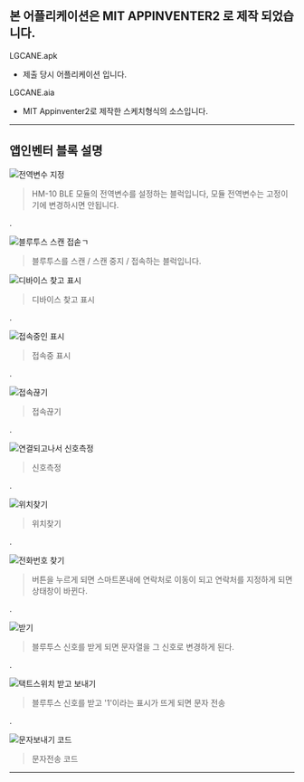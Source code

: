 ## 본 어플리케이션은 MIT APPINVENTER2 로 제작 되었습니다.

LGCANE.apk
- 제출 당시 어플리케이션 입니다.

LGCANE.aia
- MIT Appinventer2로 제작한 스케치형식의 소스입니다.

---
## 앱인벤터 블록 설명 

![전역변수 지정](https://user-images.githubusercontent.com/52505364/71061571-a768aa00-21ab-11ea-821d-19938111455f.PNG)
>HM-10 BLE 모듈의 전역변수를 설정하는 블럭입니다, 모듈 전역변수는 고정이기에 변경하시면 안됩니다.

.

![블루투스 스캔 접솓ㄱ](https://user-images.githubusercontent.com/52505364/71061568-a768aa00-21ab-11ea-9e29-67d4f8d8855b.PNG)
>블루투스를 스캔 / 스캔 중지 / 접속하는 블럭입니다.


![디바이스 찾고 표시](https://user-images.githubusercontent.com/52505364/71061563-a6d01380-21ab-11ea-9cb3-de9df4b09dec.PNG)
>디바이스 찾고 표시

.
 
![접속중인 표시](https://user-images.githubusercontent.com/52505364/71061575-a8014080-21ab-11ea-84fb-4ee408fe470f.PNG)
>접속중 표시
 
.
 
![접속끊기](https://user-images.githubusercontent.com/52505364/71061574-a8014080-21ab-11ea-8850-bbdd46bb77d5.PNG)
>접속끊기

.
 
![연결되고나서 신호측정](https://user-images.githubusercontent.com/52505364/71061569-a768aa00-21ab-11ea-9592-a1a14c6e2ab7.PNG)
>신호측정

 .
 
![위치찾기](https://user-images.githubusercontent.com/52505364/71061570-a768aa00-21ab-11ea-863e-6a6e5eafeaa2.PNG)
>위치찾기
 
 .
 
![전화번호 찾기](https://user-images.githubusercontent.com/52505364/71061573-a8014080-21ab-11ea-9698-9d1cf73a0ef2.PNG)
>버튼을 누르게 되면 스마트폰내에 연락처로 이동이 되고 연락처를 지정하게 되면 상태창이 바뀐다. 
 
 .

![받기](https://user-images.githubusercontent.com/52505364/71061567-a6d01380-21ab-11ea-9c21-fa08bb239f76.PNG)
> 블루투스 신호를 받게 되면 문자열을 그 신호로 변경하게 된다.

.

![택트스위치 받고 보내기](https://user-images.githubusercontent.com/52505364/71061576-a899d700-21ab-11ea-9632-c502c0d8a15d.PNG)
> 블루투스 신호를 받고 '1'이라는 표시가 뜨게 되면 문자 전송

.

![문자보내기 코드](https://user-images.githubusercontent.com/52505364/71061564-a6d01380-21ab-11ea-8b2c-c766d89eb7cc.PNG)
> 문자전송 코드

---
